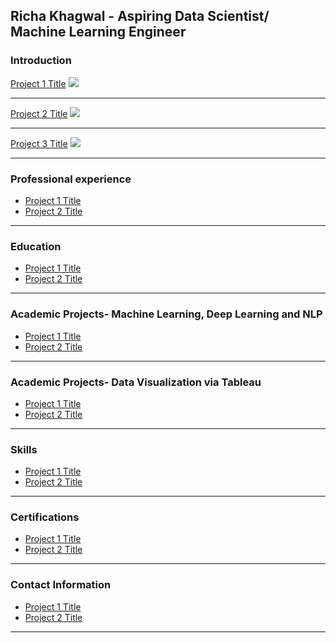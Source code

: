 ## Richa Khagwal - Aspiring Data Scientist/ Machine Learning Engineer

### Introduction

[Project 1 Title](/sample_page)
<img src="images/dummy_thumbnail.jpg?raw=true"/>

---
[Project 2 Title](/pdf/sample_presentation.pdf)
<img src="images/dummy_thumbnail.jpg?raw=true"/>

---
[Project 3 Title](http://example.com/)
<img src="images/dummy_thumbnail.jpg?raw=true"/>

---

### Professional experience

- [Project 1 Title](http://example.com/)
- [Project 2 Title](http://example.com/)


---

### Education

- [Project 1 Title](http://example.com/)
- [Project 2 Title](http://example.com/)


---


### Academic Projects- Machine Learning, Deep Learning and NLP

- [Project 1 Title](http://example.com/)
- [Project 2 Title](http://example.com/)


---

### Academic Projects- Data Visualization via Tableau

- [Project 1 Title](http://example.com/)
- [Project 2 Title](http://example.com/)


---

### Skills

- [Project 1 Title](http://example.com/)
- [Project 2 Title](http://example.com/)


---


### Certifications

- [Project 1 Title](http://example.com/)
- [Project 2 Title](http://example.com/)


---


### Contact Information

- [Project 1 Title](http://example.com/)
- [Project 2 Title](http://example.com/)


---
